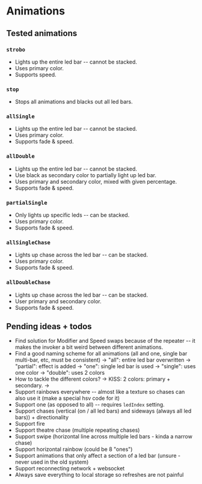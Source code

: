 # Animations

## Tested animations

### `strobo`

- Lights up the entire led bar -- cannot be stacked.
- Uses primary color.
- Supports speed.

### `stop`

- Stops all animations and blacks out all led bars.

### `allSingle`

- Lights up the entire led bar -- cannot be stacked.
- Uses primary color.
- Supports fade & speed.

### `allDouble`

- Lights up the entire led bar -- cannot be stacked.
- Use black as secondary color to partially light up led bar.
- Uses primary and secondary color, mixed with given percentage.
- Supports fade & speed.

### `partialSingle`

- Only lights up specific leds -- can be stacked.
- Uses primary color.
- Supports fade & speed.

### `allSingleChase`

- Lights up chase across the led bar -- can be stacked.
- Uses primary color.
- Supports fade & speed.

### `allDoubleChase`

- Lights up chase across the led bar -- can be stacked.
- User primary and secondary color.
- Supports fade & speed.

## Pending ideas + todos

- Find solution for Modifier and Speed swaps because of the repeater -- it makes the invoker a bit weird between different animations.
- Find a good naming scheme for all animations (all and one, single bar multi-bar, etc, must be consistent)
    -> "all": entire led bar overwritten
    -> "partial": effect is added
    -> "one": single led bar is used
    -> "single": uses one color
    -> "double": uses 2 colors
- How to tackle the different colors?
    -> KISS: 2 colors: primary + secondary.
    -> 
- Support rainbows everywhere -- almost like a texture so chases can also use it (make a special hsv code for it)
- Support one (as opposed to all) -- requires `ledIndex` setting.
- Support chases (vertical (on / all led bars) and sideways (always all led bars)) + directionality
- Support fire
- Support theatre chase (multiple repeating chases)
- Support swipe (horizontal line across multiple led bars - kinda a narrow chase)
- Support horizontal rainbow (could be 8 "ones")
- Support animations that only affect a section of a led bar (unsure - never used in the old system)
- Support reconnecting network + websocket
- Always save everything to local storage so refreshes are not painful

